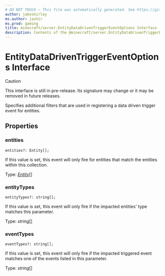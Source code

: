 ```yaml
---
# DO NOT TOUCH — This file was automatically generated. See https://github.com/mojang/minecraftapidocsgenerator to modify descriptions, examples, etc.
author: jakeshirley
ms.author: jashir
ms.prod: gaming
title: minecraft/server.EntityDataDrivenTriggerEventOptions Interface
description: Contents of the @minecraft/server.EntityDataDrivenTriggerEventOptions class.
---
```

# EntityDataDrivenTriggerEventOptions Interface

> [!CAUTION]
> This interface is still in pre-release.  Its signature may change or it may be removed in future releases.

Specifies additional filters that are used in registering a data driven trigger event for entities.

## Properties

### **entities**
`entities?: Entity[];`

If this value is set, this event will only fire for entities that match the entities within this collection.

Type: [*Entity*](Entity.md)[]

### **entityTypes**
`entityTypes?: string[];`

If this value is set, this event will only fire if the impacted entities' type matches this parameter.

Type: *string*[]

### **eventTypes**
`eventTypes?: string[];`

If this value is set, this event will only fire if the impacted triggered event matches one of the events listed in this parameter.

Type: *string*[]
